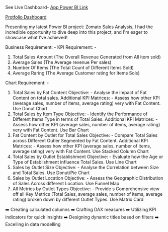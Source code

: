 
See Live Dashboard- [ App Power BI Link](https://app.powerbi.com/view?r=eyJrIjoiY2E0NzE2NjUtNmFjZS00MTQ5LWJlZmMtNGEzMTc5ZGM0NzkzIiwidCI6ImM2ZTU0OWIzLTVmNDUtNDAzMi1hYWU5LWQ0MjQ0ZGM1YjJjNCJ9)

[Protfolio Dashboard](https://github.com/Chatterjee18/Blinkit_Analiysis/blob/8cf9a6512b71547663a6cfe6ac9d914fdf0fe75e/Blinkit%20Analiyst.pdf)





Presenting my latest Power BI project: Zomato Sales Analysis,  I had the incredible opportunity to dive deep into this project, and I'm eager to showcase what I’ve achieved!

Business Requirement: -
KPI Requirement: - 
 1. Total Sales Amount (The Overall Revenue Generated from All item sold)
 2. Average Sales (The Average revenue Per sales)
 3. Number Of Items (The Total Count of Different Items Sold)
 4. Average Raring (The Average Customer rating for Items Sols)

Chart Requirement: - 
1. Total Sales by Fat Content
 Objective: - Analyse the impact of Fat Content on total sales.
Additional KPI Matrices: - Assess how other KPI (average sales, number of items, average rating) very with Fat Content. 
Use Donut Chart
2. Total Sales by Item Type
Objective: - Identify the Performance of Different Items Type in terms of Total Sales.
Additional KPI Matrices: - Assess how other KPI (average sales, number of items, average rating) very with Fat Content. 
Use Bar Chart
3. Fat Content by Outlet for Total Sales
Objective: - Compare Total Sales across Different Outler Segmented by Fat Content.
Additional KPI Matrices: - Assess how other KPI (average sales, number of items, average rating) very with Fat Content. 
Use Stacked Column Chart 
4. Total Sales by Outlet Establishment 
Objective: - Evaluate how the Age or Type of Establishment influence Total Sales.
Use Line Chart
5. Sales by Outlet Size
Objective: - Analyse the Correlation between Size and Total Sales.
Use Donut/Pie Chart
6. Sales by Outlet Location
Objective: - Assess the Geographic Distribution of Sales Across different Location.
Use Funnel Map
7. All Metrics by Outlet Types
Objective: - Provide s Comprehensive view off all Key Metrics (Total Sales, average sales, number of items, average rating) broken down by different Outlet Types.
Use Matrix Card


➡️ Creating calculated columns
➡️ Crafting DAX measures
➡️ Utilizing KPI indicators for quick insights
➡️ Designing dynamic titles based on filters
➡️ Excelling in data modelling
